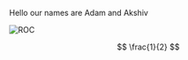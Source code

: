 Hello our names are Adam and Akshiv

![ROC](https://raw.githubusercontent.com/akshivbansal/phys408OpticalCavity/master/ROC.jpg) 


$$ \frac{1}{2} $$

<!--stackedit_data:
eyJoaXN0b3J5IjpbLTg2NjA2MTUyN119
-->